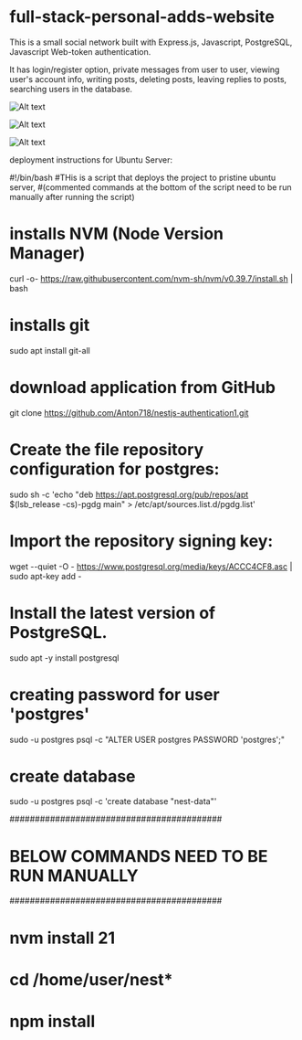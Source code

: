 # full-stack-personal-adds-website

This is a small social network built with Express.js, Javascript, PostgreSQL, Javascript Web-token authentication.

It has login/register option, private messages from user to user, viewing user's account info, writing posts, deleting posts, leaving replies to posts, searching users in the database.

![Alt text](public/images/photo_2023-12-04_09-46-12.jpg)

![Alt text](public/images/photo_2023-12-04_09-46-21.jpg)

![Alt text](public/images/photo_2023-12-04_09-46-16.jpg)


deployment instructions for Ubuntu Server:

#!/bin/bash
#THis is a script that deploys the project to pristine ubuntu server, 
#(commented commands at the bottom of the script need to be run manually after running the script)


# installs NVM (Node Version Manager)

curl -o- https://raw.githubusercontent.com/nvm-sh/nvm/v0.39.7/install.sh | bash

# installs git

sudo apt install git-all

# download application from GitHub

git clone https://github.com/Anton718/nestjs-authentication1.git

# Create the file repository configuration for postgres:
sudo sh -c 'echo "deb https://apt.postgresql.org/pub/repos/apt $(lsb_release -cs)-pgdg main" > /etc/apt/sources.list.d/pgdg.list'

# Import the repository signing key:
wget --quiet -O - https://www.postgresql.org/media/keys/ACCC4CF8.asc | sudo apt-key add -

# Install the latest version of PostgreSQL.
sudo apt -y install postgresql

# creating password for user 'postgres'

sudo -u postgres psql -c "ALTER USER postgres PASSWORD 'postgres';"

# create database

sudo -u postgres psql -c 'create database "nest-data"'

##########################################
# BELOW COMMANDS NEED TO BE RUN MANUALLY #
##########################################

# nvm install 21

# cd /home/user/nest*

# npm install
